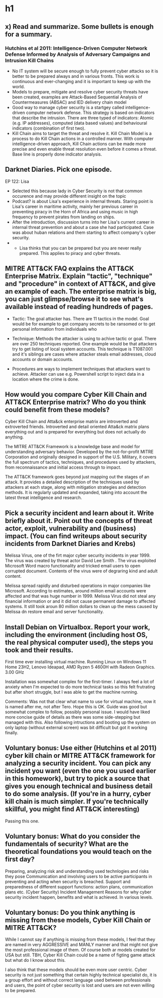 # h1

## x) Read and summarize. Some bullets is enough for a summary.

### Hutchins et al 2011: Intelligence-Driven Computer Network Defense Informed by Analysis of Adversary Campaigns and Intrusion Kill Chains

* No IT system will be secure enough to fully prevent cyber attacks so it is better to be prepared always and in various fronts. This work is continuous and ever-changing and it is important to keep up with the world.
* Models to prepare, mitigate and resolve cyber security threats have been created, examples are Attack-Based Sequential Analysis of Countermeasures (ABSAC) and IED delivery chain model
* Good way to manage cyber security is a startgey called intelligence-driven computer network defense. This strategy is based on indicators that describe the intrusion. There are three typed of indicators: Atomic (e.g. IP addresses), computed (data based values) and behavioural indicators (combination of first two).
* Kill Chain aims to target the threat and resolve it. Kill Chain Model is a process to do Kill Chain actions in a controlled manner. With computer intelligence-driven approach, Kill Chain actions can be made more precise and even enable threat resolution even before it comes a threat. Base line is properly done indicator analysis.


## Darknet Diaries. Pick one episode. 

EP 122: Lisa
* Selected this because lady in Cyber Security is not that common occurence and may provide different insight on the topic
* Podcast? is about Lisa's experience in internal threats. Staring point is Lisa's career in maritime activity, mainly her previous career in preventing piracy in the Horn of Africa and using music in high frequency to prevent pirates from landing on ships.
* After the introduction, discussion turns into her Lisa's current career in internal threat prevention and about a case she had participated. Case was about huban relations and them starting to affect company's cyber security.
* * Lisa thinks that you can be prepared but you are never really prepared. This applies to piracy and cyber threats.

## MITRE ATT&CK FAQ explains the ATT&CK Enterprise Matrix. Explain "tactic", "technique" and "procedure" in context of ATT&CK, and give an example of each. The enterprise matrix is big, you can just glimpse/browse it to see what's available instead of reading hundreds of pages.

* Tactic: The goal attacker has. There are 11 tactics in the model. Goal would be for example to get company secrets to be ransomed or to get personal information from individuals who 

* Technique: Methods the attacker is using to achive tactic or goal. There are over 250 techniques reported. One example would be that attackers try to get listing of local system accounts. This technique is T1087.001 and it's siblings are cases where attacker steals email addresses, cloud accounts or domain accounts.

* Procedures are ways to implement techniques that attackers want to achieve.  Attacker can use e.g. Powershell script to inject  data in a location where the crime is done.


## How would you compare Cyber Kill Chain and ATT&CK Enterprise matrix? Who do you think could benefit from these models?

Cyber Kill Chain and Atta&ck enterprise matrix are introverted and extroverted friends. Introverted and detail oriented Atta&ck matrix plans everything out and is prepared for everything but does not actually do anything. 

The MITRE ATT&CK Framework is a knowledge base and model for understanding adversary behavior. Developed by the not-for-profit MITRE Corporation and originally designed in support of the U.S. Military, it covers the full spectrum of tactics, techniques, and procedures used by attackers, from reconnaissance and initial access through to impact.

The ATT&CK framework goes beyond just mapping out the stages of an attack. It provides a detailed description of the techniques used by attackers at each stage, along with mitigation strategies and detection methods. It is regularly updated and expanded, taking into account the latest threat intelligence and research.


## Pick a security incident and learn about it. Write briefly about it. Point out the concepts of threat actor, exploit, vulnerability and (business) impact. (You can find writeups about security incidents from Darknet Diaries and Krebs)
Melissa Virus, one of the firt major cyber security incidents in year 1999. The virus was created by threat actor David Lee Smith .
The virus exploited Microsoft Word macro functionality and tricked email users to open corrupted document. Contents of the virus were of degraring kind and adult content.

Melissa spread rapidly and disturbed operations in major companies like Microsoft. According to estimates, around million email accounts were affected and that was huge number in 1999.
Melissa Virus did not steal any financial information or and it did not cause permanent damage to affected systems. It still took aroun 80 million dollars to clean up the mess caused by Melissa dn restore email and server functionality. 

## Install Debian on Virtualbox. Report your work, including the environment (including host OS, the real physical computer used), the steps you took and their results.

First time ever installing virtual machine. Running Linux on Windows 11 Home 23H2, Lenovo Ideapad, AMD Ryzen 5 4600H with Radeon Graphics. 3.00 GHz

Installation was somewhat complex for the first-timer. I always feel a lot of anxiety when I'm expected to do more technical tasks so this felt frutrating but after short struggle, but I was able to get the machine running. 

Comments:
Was not that clear what name to use for virtual machine, now it is named after me, not after Tero. Hope this is OK.
Guide was good but somewhat complex to follow, possibly personal issue. I would have liked more concise guide of details as there was some side-stepping but managed with this.
Also following intructions and booting up the system on only laptop (without external screen) was bit difficult but got it working finally.

## Voluntary bonus: Use either (Hutchins et al 2011) cyber kill chain or MITRE ATT&CK framework for analyzing a security incident. You can pick any incident you want (even the one you used earlier in this homework), but try to pick a source that gives you enough technical and business detail to do some analysis. (If you're in a hurry, cyber kill chain is much simpler. If you're technically skillful, you might find ATT&CK interesting)

Passing this one.

## Voluntary bonus: What do you consider the fundamentals of security? What are the theoretical foundations you would teach on the first day?

Preparing, analyzing risk and understanding used technlogies and risks they pose
Communication and involving users to be active participants in preventing and acting when security is breached.
Support and preparedness of different support functions: action plans, communication plans etc.
(Cyber Security) Incident Management
Reasons for why cyber security incident happen, benefits and what is achieved. In various levels.

## Voluntary bonus: Do you think anything is missing from these models, Cyber Kill Chain or MITRE ATT&CK?

While I cannot say if anything is missing from these models, I feel that they are named in very  AGGRESSIVE and MANLY manner and that might not give the most professional image of them. Of course both ar models created for USA but still. TBH, Cyber Kill Chain could be a name of figting game attack but what do I know about this.

I also think that these models should be even more user centric. Cyber security is not just something that certain highly technical specialist do, it is a group effort and without correct language used between professionals and users, the point of cyber security is lost and users are not even willing to be prepared.
